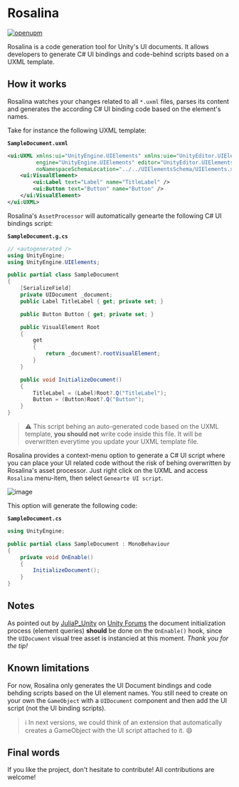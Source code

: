 # Rosalina

[![openupm](https://img.shields.io/npm/v/com.eastylabs.rosalina?label=openupm&registry_uri=https://package.openupm.com)](https://openupm.com/packages/com.eastylabs.rosalina/)

Rosalina is a code generation tool for Unity's UI documents. It allows developers to generate C# UI bindings and code-behind scripts based on a UXML template.

## How it works

Rosalina watches your changes related to all `*.uxml` files, parses its content and generates the according C# UI binding code based on the element's names.

Take for instance the following UXML template:

**`SampleDocument.uxml`**
```xml
<ui:UXML xmlns:ui="UnityEngine.UIElements" xmlns:uie="UnityEditor.UIElements" xsi="http://www.w3.org/2001/XMLSchema-instance" 
         engine="UnityEngine.UIElements" editor="UnityEditor.UIElements" 
         noNamespaceSchemaLocation="../../UIElementsSchema/UIElements.xsd" editor-extension-mode="False">
    <ui:VisualElement>
        <ui:Label text="Label" name="TitleLabel" />
        <ui:Button text="Button" name="Button" />
    </ui:VisualElement>
</ui:UXML>
```

Rosalina's `AssetProcessor` will automatically genearte the following C# UI bindings script:

**`SampleDocument.g.cs`**
```csharp
// <autogenerated />
using UnityEngine;
using UnityEngine.UIElements;

public partial class SampleDocument
{
    [SerializeField]
    private UIDocument _document;
    public Label TitleLabel { get; private set; }

    public Button Button { get; private set; }

    public VisualElement Root
    {
        get
        {
            return _document?.rootVisualElement;
        }
    }

    public void InitializeDocument()
    {
        TitleLabel = (Label)Root?.Q("TitleLabel");
        Button = (Button)Root?.Q("Button");
    }
}
```

> ⚠️ This script behing an auto-generated code based on the UXML template, **you should not** write code inside this file. It will be overwritten everytime you update your UXML template file.

Rosalina provides a context-menu option to generate a C# UI script where you can place your UI related code without the risk of behing overwritten by Rosalina's asset processor.
Just right click on the UXML and access `Rosalina` menu-item, then select `Genearte UI script`.

![image](https://user-images.githubusercontent.com/4021025/151774578-84a648a3-5907-4f54-ba7e-c49ab5808a3c.png)

This option will generate the following code:

**`SampleDocument.cs`**
```csharp
using UnityEngine;

public partial class SampleDocument : MonoBehaviour
{
    private void OnEnable()
    {
        InitializeDocument();
    }
}
```

## Notes

As pointed out by [JuliaP_Unity](https://forum.unity.com/members/juliap_unity.4707193/) on [Unity Forums](https://forum.unity.com/threads/share-your-ui-toolkit-projects.980061/#post-7799040) the document initialization process (element queries) **should** be done on the `OnEnable()` hook, since the `UIDocument` visual tree asset is instancied at this moment.
*Thank you for the tip!*

## Known limitations

For now, Rosalina only generates the UI Document bindings and code behding scripts based on the UI element names. You still need to create on your own the `GameObject` with a `UIDocument` component and then add the UI script (not the UI binding scripts).

> ℹ️ In next versions, we could think of an extension that automatically creates a GameObject with the UI script attached to it. 😄 

## Final words

If you like the project, don't hesitate to contribute! All contributions are welcome!
